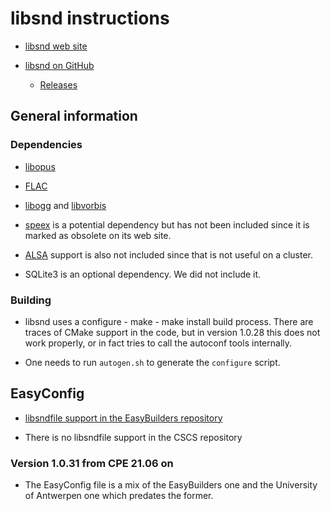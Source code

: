 # libsnd instructions

  * [libsnd web site](http://www.mega-nerd.com/libsndfile/)

  * [libsnd on GitHub](https://github.com/erikd/libsndfile/)

      * [Releases](https://github.com/erikd/libsndfile/releases)


## General information

### Dependencies

  * [libopus](https://www.opus-codec.org/)

  * [FLAC](https://xiph.org/flac/)

  * [libogg](https://xiph.org/ogg/) and [libvorbis](https://xiph.org/vorbis/)

  * [speex](https://www.speex.org/) is a potential dependency but has not been included since it is
    marked as obsolete on its web site.

  * [ALSA](https://alsa-project.org/wiki/Main_Page) support is also not included since
    that is not useful on a cluster.

  * SQLite3 is an optional dependency. We did not include it.


### Building

  * libsnd uses a configure - make - make install build process. There are
    traces of CMake support in the code, but in version 1.0.28 this does
    not work properly, or in fact tries to call the autoconf tools internally.

  * One needs to run `autogen.sh` to generate the `configure` script.


## EasyConfig


  * [libsndfile support in the EasyBuilders repository](https://github.com/easybuilders/easybuild-easyconfigs/tree/develop/easybuild/easyconfigs/l/libsndfile)

  * There is no libsndfile support in the CSCS repository


### Version 1.0.31 from CPE 21.06 on

  * The EasyConfig file is a mix of the EasyBuilders one and the University
    of Antwerpen one which predates the former.
